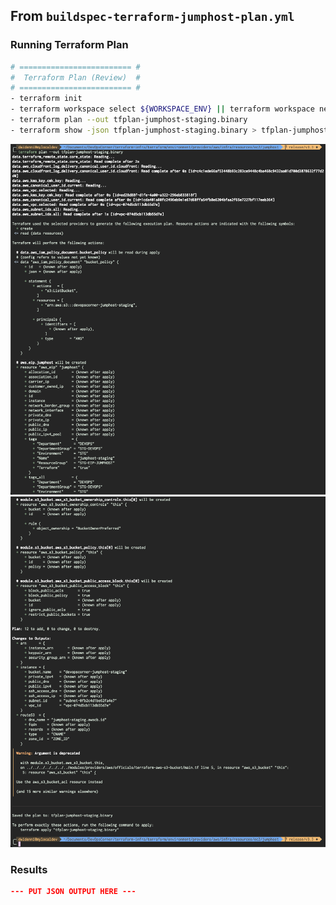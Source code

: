 ## From `buildspec-terraform-jumphost-plan.yml`

### Running Terraform Plan

```bash
# ========================= #
#  Terraform Plan (Review)  #
# ========================= #
- terraform init
- terraform workspace select ${WORKSPACE_ENV} || terraform workspace new ${WORKSPACE_ENV}
- terraform plan --out tfplan-jumphost-staging.binary
- terraform show -json tfplan-jumphost-staging.binary > tfplan-jumphost-staging.json
```

![00-terraform-plan-jumphost-staging-p1.png](assets/terraform/00-terraform-plan-jumphost-staging-p1.png)
![00-terraform-plan-jumphost-staging-p2.png](assets/terraform/00-terraform-plan-jumphost-staging-p2.png)

### Results

```json
--- PUT JSON OUTPUT HERE ---
```
